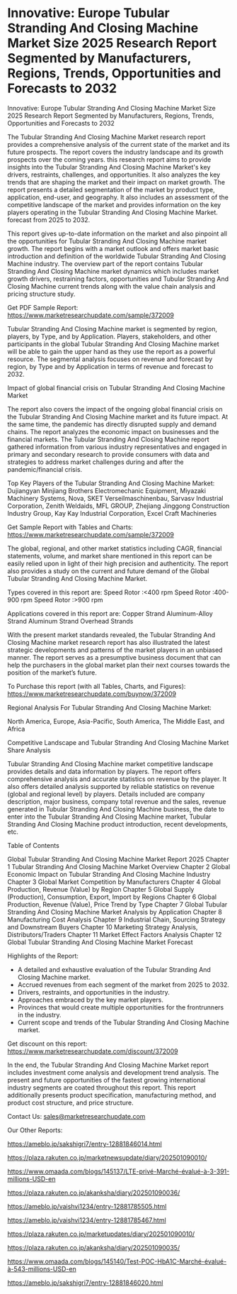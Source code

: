 # Innovative: Europe Tubular Stranding And Closing Machine Market Size 2025 Research Report Segmented by Manufacturers, Regions, Trends, Opportunities and Forecasts to 2032

Innovative: Europe Tubular Stranding And Closing Machine Market Size 2025 Research Report Segmented by Manufacturers, Regions, Trends, Opportunities and Forecasts to 2032

The Tubular Stranding And Closing Machine Market research report provides a comprehensive analysis of the current state of the market and its future prospects. The report covers the industry landscape and its growth prospects over the coming years. this research report aims to provide insights into the Tubular Stranding And Closing Machine Market's key drivers, restraints, challenges, and opportunities. It also analyzes the key trends that are shaping the market and their impact on market growth. The report presents a detailed segmentation of the market by product type, application, end-user, and geography. It also includes an assessment of the competitive landscape of the market and provides information on the key players operating in the Tubular Stranding And Closing Machine Market. forecast from 2025 to 2032.

This report gives up-to-date information on the market and also pinpoint all the opportunities for Tubular Stranding And Closing Machine market growth. The report begins with a market outlook and offers market basic introduction and definition of the worldwide Tubular Stranding And Closing Machine industry. The overview part of the report contains Tubular Stranding And Closing Machine market dynamics which includes market growth drivers, restraining factors, opportunities and Tubular Stranding And Closing Machine current trends along with the value chain analysis and pricing structure study.

Get PDF Sample Report: https://www.marketresearchupdate.com/sample/372009

Tubular Stranding And Closing Machine market is segmented by region, players, by Type, and by Application. Players, stakeholders, and other participants in the global Tubular Stranding And Closing Machine market will be able to gain the upper hand as they use the report as a powerful resource. The segmental analysis focuses on revenue and forecast by region, by Type and by Application in terms of revenue and forecast to 2032.

Impact of global financial crisis on Tubular Stranding And Closing Machine Market

The report also covers the impact of the ongoing global financial crisis on the Tubular Stranding And Closing Machine market and its future impact. At the same time, the pandemic has directly disrupted supply and demand chains. The report analyzes the economic impact on businesses and the financial markets. The Tubular Stranding And Closing Machine report gathered information from various industry representatives and engaged in primary and secondary research to provide consumers with data and strategies to address market challenges during and after the pandemic/financial crisis.

Top Key Players of the Tubular Stranding And Closing Machine Market:
Dujiangyan Minjiang Brothers Electromechanic Equipment, Miyazaki Machinery Systems, Nova, SKET Verseilmaschinenbau, Sarvasv Industrial Corporation, Zenith Weldaids, MFL GROUP, Zhejiang Jinggong Construction Industry Group, Kay Kay Industrial Corporation, Excel Craft Machineries


Get Sample Report with Tables and Charts: https://www.marketresearchupdate.com/sample/372009

The global, regional, and other market statistics including CAGR, financial statements, volume, and market share mentioned in this report can be easily relied upon in light of their high precision and authenticity. The report also provides a study on the current and future demand of the Global Tubular Stranding And Closing Machine Market.

Types covered in this report are:
Speed Rotor :<400 rpm Speed Rotor :400-900 rpm Speed Rotor :>900 rpm


Applications covered in this report are:
Copper Strand
Aluminum-Alloy Strand
Aluminum Strand
Overhead Strands


With the present market standards revealed, the Tubular Stranding And Closing Machine market research report has also illustrated the latest strategic developments and patterns of the market players in an unbiased manner. The report serves as a presumptive business document that can help the purchasers in the global market plan their next courses towards the position of the market’s future.

To Purchase this report (with all Tables, Charts, and Figures): https://www.marketresearchupdate.com/buynow/372009

Regional Analysis For Tubular Stranding And Closing Machine Market:

North America, Europe, Asia-Pacific, South America, The Middle East, and Africa

Competitive Landscape and Tubular Stranding And Closing Machine Market Share Analysis

Tubular Stranding And Closing Machine market competitive landscape provides details and data information by players. The report offers comprehensive analysis and accurate statistics on revenue by the player. It also offers detailed analysis supported by reliable statistics on revenue (global and regional level) by players. Details included are company description, major business, company total revenue and the sales, revenue generated in Tubular Stranding And Closing Machine business, the date to enter into the Tubular Stranding And Closing Machine market, Tubular Stranding And Closing Machine product introduction, recent developments, etc.

Table of Contents

Global Tubular Stranding And Closing Machine Market Report 2025
Chapter 1 Tubular Stranding And Closing Machine Market Overview
Chapter 2 Global Economic Impact on Tubular Stranding And Closing Machine Industry
Chapter 3 Global Market Competition by Manufacturers
Chapter 4 Global Production, Revenue (Value) by Region
Chapter 5 Global Supply (Production), Consumption, Export, Import by Regions
Chapter 6 Global Production, Revenue (Value), Price Trend by Type
Chapter 7 Global Tubular Stranding And Closing Machine Market Analysis by Application
Chapter 8 Manufacturing Cost Analysis
Chapter 9 Industrial Chain, Sourcing Strategy and Downstream Buyers
Chapter 10 Marketing Strategy Analysis, Distributors/Traders
Chapter 11 Market Effect Factors Analysis
Chapter 12 Global Tubular Stranding And Closing Machine Market Forecast

Highlights of the Report:

- A detailed and exhaustive evaluation of the Tubular Stranding And Closing Machine market.
- Accrued revenues from each segment of the market from 2025 to 2032.
- Drivers, restraints, and opportunities in the industry.
- Approaches embraced by the key market players.
- Provinces that would create multiple opportunities for the frontrunners in the industry.
- Current scope and trends of the Tubular Stranding And Closing Machine market.

Get discount on this report: https://www.marketresearchupdate.com/discount/372009

In the end, the Tubular Stranding And Closing Machine Market report includes investment come analysis and development trend analysis. The present and future opportunities of the fastest growing international industry segments are coated throughout this report. This report additionally presents product specification, manufacturing method, and product cost structure, and price structure.

Contact Us:
sales@marketresearchupdate.com

Our Other Reports:

https://ameblo.jp/sakshigri7/entry-12881846014.html

https://plaza.rakuten.co.jp/marketnewsupdate/diary/202501090010/

https://www.omaada.com/blogs/145137/LTE-privé-Marché-évalué-à-3-391-millions-USD-en

https://plaza.rakuten.co.jp/akanksha/diary/202501090036/

https://ameblo.jp/vaishvi1234/entry-12881785505.html

https://ameblo.jp/vaishvi1234/entry-12881785467.html

https://plaza.rakuten.co.jp/marketupdates/diary/202501090010/

https://plaza.rakuten.co.jp/akanksha/diary/202501090035/

https://www.omaada.com/blogs/145140/Test-POC-HbA1C-Marché-évalué-à-543-millions-USD-en

https://ameblo.jp/sakshigri7/entry-12881846020.html
